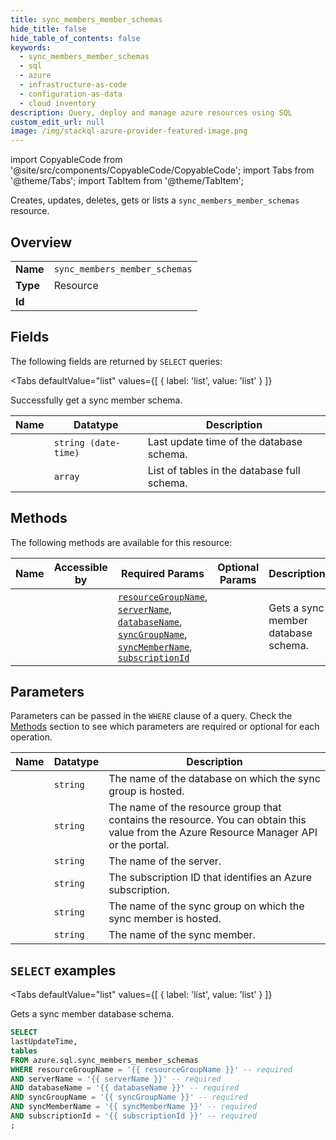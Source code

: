 ```yaml
--- 
title: sync_members_member_schemas
hide_title: false
hide_table_of_contents: false
keywords:
  - sync_members_member_schemas
  - sql
  - azure
  - infrastructure-as-code
  - configuration-as-data
  - cloud inventory
description: Query, deploy and manage azure resources using SQL
custom_edit_url: null
image: /img/stackql-azure-provider-featured-image.png
---
```


import CopyableCode from '@site/src/components/CopyableCode/CopyableCode';
import Tabs from '@theme/Tabs';
import TabItem from '@theme/TabItem';

Creates, updates, deletes, gets or lists a <code>sync_members_member_schemas</code> resource.

## Overview
<table><tbody>
<tr><td><b>Name</b></td><td><code>sync_members_member_schemas</code></td></tr>
<tr><td><b>Type</b></td><td>Resource</td></tr>
<tr><td><b>Id</b></td><td><CopyableCode code="azure.sql.sync_members_member_schemas" /></td></tr>
</tbody></table>

## Fields

The following fields are returned by `SELECT` queries:

<Tabs
    defaultValue="list"
    values={[
        { label: 'list', value: 'list' }
    ]}
>
<TabItem value="list">

Successfully get a sync member schema.

<table>
<thead>
    <tr>
    <th>Name</th>
    <th>Datatype</th>
    <th>Description</th>
    </tr>
</thead>
<tbody>
<tr>
    <td><CopyableCode code="lastUpdateTime" /></td>
    <td><code>string (date-time)</code></td>
    <td>Last update time of the database schema.</td>
</tr>
<tr>
    <td><CopyableCode code="tables" /></td>
    <td><code>array</code></td>
    <td>List of tables in the database full schema.</td>
</tr>
</tbody>
</table>
</TabItem>
</Tabs>

## Methods

The following methods are available for this resource:

<table>
<thead>
    <tr>
    <th>Name</th>
    <th>Accessible by</th>
    <th>Required Params</th>
    <th>Optional Params</th>
    <th>Description</th>
    </tr>
</thead>
<tbody>
<tr>
    <td><a href="#list"><CopyableCode code="list" /></a></td>
    <td><CopyableCode code="select" /></td>
    <td><a href="#parameter-resourceGroupName"><code>resourceGroupName</code></a>, <a href="#parameter-serverName"><code>serverName</code></a>, <a href="#parameter-databaseName"><code>databaseName</code></a>, <a href="#parameter-syncGroupName"><code>syncGroupName</code></a>, <a href="#parameter-syncMemberName"><code>syncMemberName</code></a>, <a href="#parameter-subscriptionId"><code>subscriptionId</code></a></td>
    <td></td>
    <td>Gets a sync member database schema.</td>
</tr>
</tbody>
</table>

## Parameters

Parameters can be passed in the `WHERE` clause of a query. Check the [Methods](#methods) section to see which parameters are required or optional for each operation.

<table>
<thead>
    <tr>
    <th>Name</th>
    <th>Datatype</th>
    <th>Description</th>
    </tr>
</thead>
<tbody>
<tr id="parameter-databaseName">
    <td><CopyableCode code="databaseName" /></td>
    <td><code>string</code></td>
    <td>The name of the database on which the sync group is hosted.</td>
</tr>
<tr id="parameter-resourceGroupName">
    <td><CopyableCode code="resourceGroupName" /></td>
    <td><code>string</code></td>
    <td>The name of the resource group that contains the resource. You can obtain this value from the Azure Resource Manager API or the portal.</td>
</tr>
<tr id="parameter-serverName">
    <td><CopyableCode code="serverName" /></td>
    <td><code>string</code></td>
    <td>The name of the server.</td>
</tr>
<tr id="parameter-subscriptionId">
    <td><CopyableCode code="subscriptionId" /></td>
    <td><code>string</code></td>
    <td>The subscription ID that identifies an Azure subscription.</td>
</tr>
<tr id="parameter-syncGroupName">
    <td><CopyableCode code="syncGroupName" /></td>
    <td><code>string</code></td>
    <td>The name of the sync group on which the sync member is hosted.</td>
</tr>
<tr id="parameter-syncMemberName">
    <td><CopyableCode code="syncMemberName" /></td>
    <td><code>string</code></td>
    <td>The name of the sync member.</td>
</tr>
</tbody>
</table>

## `SELECT` examples

<Tabs
    defaultValue="list"
    values={[
        { label: 'list', value: 'list' }
    ]}
>
<TabItem value="list">

Gets a sync member database schema.

```sql
SELECT
lastUpdateTime,
tables
FROM azure.sql.sync_members_member_schemas
WHERE resourceGroupName = '{{ resourceGroupName }}' -- required
AND serverName = '{{ serverName }}' -- required
AND databaseName = '{{ databaseName }}' -- required
AND syncGroupName = '{{ syncGroupName }}' -- required
AND syncMemberName = '{{ syncMemberName }}' -- required
AND subscriptionId = '{{ subscriptionId }}' -- required
;
```
</TabItem>
</Tabs>
